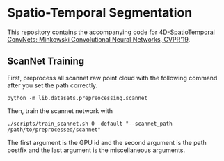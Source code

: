 # Spatio-Temporal Segmentation

This repository contains the accompanying code for [4D-SpatioTemporal ConvNets: Minkowski Convolutional Neural Networks, CVPR'19](https://arxiv.org/abs/1904.08755).


## ScanNet Training

First, preprocess all scannet raw point cloud with the following command after you set the path correctly.

```
python -m lib.datasets.prepreocessing.scannet
```

Then, train the scannet network with

```
./scripts/train_scannet.sh 0 -default "--scannet_path /path/to/preprocessed/scannet"
```

The first argument is the GPU id and the second argument is the path postfix
and the last argument is the miscellaneous arguments.

